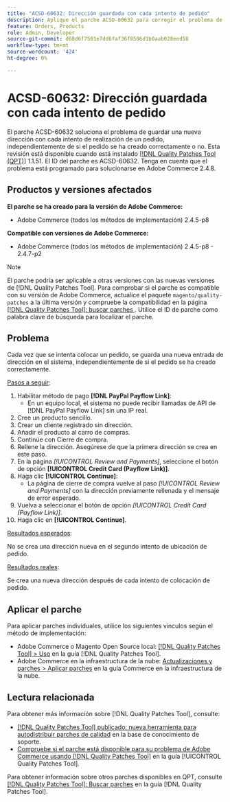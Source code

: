 ```yaml
---
title: "ACSD-60632: Dirección guardada con cada intento de pedido"
description: Aplique el parche ACSD-60632 para corregir el problema de Adobe Commerce en el que se guarda una nueva dirección con cada intento de colocación de pedido, independientemente de si el pedido se crea correctamente o no.
feature: Orders, Products
role: Admin, Developer
source-git-commit: d68d6f7501e7dd6faf36f8506d1b0aab028eed58
workflow-type: tm+mt
source-wordcount: '424'
ht-degree: 0%

---
```


# ACSD-60632: Dirección guardada con cada intento de pedido

El parche ACSD-60632 soluciona el problema de guardar una nueva dirección con cada intento de realización de un pedido, independientemente de si el pedido se ha creado correctamente o no. Esta revisión está disponible cuando está instalado [[!DNL Quality Patches Tool (QPT)]](https://experienceleague.adobe.com/es/docs/commerce-knowledge-base/kb/announcements/commerce-announcements/magento-quality-patches-released-new-tool-to-self-serve-quality-patches) 1.1.51. El ID del parche es ACSD-60632. Tenga en cuenta que el problema está programado para solucionarse en Adobe Commerce 2.4.8.

## Productos y versiones afectados

**El parche se ha creado para la versión de Adobe Commerce:**

* Adobe Commerce (todos los métodos de implementación) 2.4.5-p8

**Compatible con versiones de Adobe Commerce:**

* Adobe Commerce (todos los métodos de implementación) 2.4.5-p8 - 2.4.7-p2

>[!NOTE]
>
>El parche podría ser aplicable a otras versiones con las nuevas versiones de [!DNL Quality Patches Tool]. Para comprobar si el parche es compatible con su versión de Adobe Commerce, actualice el paquete `magento/quality-patches` a la última versión y compruebe la compatibilidad en la página [[!DNL Quality Patches Tool]: buscar parches ](https://experienceleague.adobe.com/tools/commerce-quality-patches/index.html?lang=es). Utilice el ID de parche como palabra clave de búsqueda para localizar el parche.

## Problema

Cada vez que se intenta colocar un pedido, se guarda una nueva entrada de dirección en el sistema, independientemente de si el pedido se ha creado correctamente.

<u>Pasos a seguir</u>:

1. Habilitar método de pago **[!DNL PayPal Payflow Link]**:
   * En un equipo local, el sistema no puede recibir llamadas de API de [!DNL PayPal Payflow Link] sin una IP real.
1. Cree un producto sencillo.
1. Crear un cliente registrado sin dirección.
1. Añadir el producto al carro de compras.
1. Continúe con Cierre de compra.
1. Rellene la dirección. Asegúrese de que la primera dirección se crea en este paso.
1. En la página *[!UICONTROL Review and Payments]*, seleccione el botón de opción **[!UICONTROL Credit Card (Payflow Link)]**.
1. Haga clic **[!UICONTROL Continue]**:
   * La página de cierre de compra vuelve al paso *[!UICONTROL Review and Payments]* con la dirección previamente rellenada y el mensaje de error esperado.
1. Vuelva a seleccionar el botón de opción *[!UICONTROL Credit Card (Payflow Link)]*.
1. Haga clic en **[!UICONTROL Continue]**.

<u>Resultados esperados</u>:

No se crea una dirección nueva en el segundo intento de ubicación de pedido.

<u>Resultados reales</u>:

Se crea una nueva dirección después de cada intento de colocación de pedido.

## Aplicar el parche

Para aplicar parches individuales, utilice los siguientes vínculos según el método de implementación:

* Adobe Commerce o Magento Open Source local: [[!DNL Quality Patches Tool] > Uso](https://experienceleague.adobe.com/docs/commerce-operations/tools/quality-patches-tool/usage.html?lang=es) en la guía [!DNL Quality Patches Tool].
* Adobe Commerce en la infraestructura de la nube: [Actualizaciones y parches > Aplicar parches](https://experienceleague.adobe.com/docs/commerce-cloud-service/user-guide/develop/upgrade/apply-patches.html?lang=es) en la guía Commerce en la infraestructura de la nube.

## Lectura relacionada

Para obtener más información sobre [!DNL Quality Patches Tool], consulte:

* [[!DNL Quality Patches Tool] publicado: nueva herramienta para autodistribuir parches de calidad](https://experienceleague.adobe.com/es/docs/commerce-knowledge-base/kb/announcements/commerce-announcements/magento-quality-patches-released-new-tool-to-self-serve-quality-patches) en la base de conocimiento de soporte.
* [Compruebe si el parche está disponible para su problema de Adobe Commerce usando [!DNL Quality Patches Tool]](/help/tools/quality-patches-tool/patches-available-in-qpt/check-patch-for-magento-issue-with-magento-quality-patches.md) en la guía [!UICONTROL Quality Patches Tool].

Para obtener información sobre otros parches disponibles en QPT, consulte [[!DNL Quality Patches Tool]: Buscar parches](https://experienceleague.adobe.com/tools/commerce-quality-patches/index.html?lang=es) en la guía [!DNL Quality Patches Tool].
